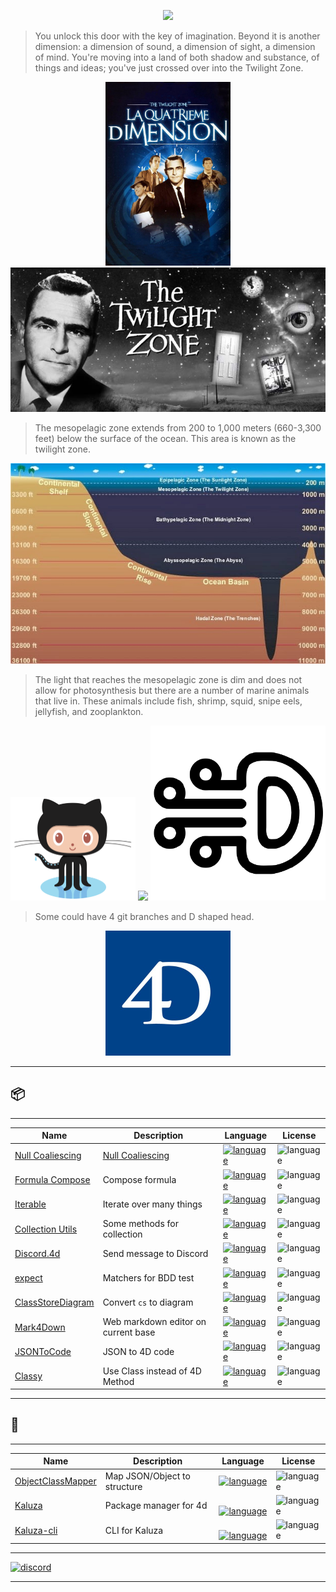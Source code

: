 <p align="center">
<img src="https://upload.wikimedia.org/wikipedia/en/e/e8/Dimension404Title.jpg"/>
</p>

> You unlock this door with the key of imagination. Beyond it is another dimension: a dimension of sound, a dimension of sight, a dimension of mind. You're moving into a land of both shadow and substance, of things and ideas; you've just crossed over into the Twilight Zone.

<p align="center">
<img src="La_Quatrieme_Dimension.jpg" width="200px" /> <img src="The_Twilight_Zone.jpg" width="640px" />
</p>

> The mesopelagic zone extends from 200 to 1,000 meters (660-3,300 feet) below the surface of the ocean. This area is known as the twilight zone.
<p align="center">
<img src="The_Mesopelagic_Zone.jpg"/>
</p>

>  The light that reaches the mesopelagic zone is dim and does not allow for photosynthesis but there are a number of marine animals that live in. These animals include fish, shrimp, squid, snipe eels, jellyfish, and zooplankton.

<p align="center">
<div align="center">
 <img src="Octocat.png" width="200px" /> <img src="https://avatars2.githubusercontent.com/u/59135882?s=460&v=4" width="280px" /> <img src="GithubAvatarRotate.png" width="280px" />
</div>
</p>

> Some could have 4 git branches and D shaped head.

<p align="center"><img src="4D.jpg" width="200px" /></p>

---
## 📦
---

|Name|Description|Language|License|
|-|-|-|-|
| [Null Coaliescing][NullCoaliescing-url] | [Null Coaliescing](https://en.wikipedia.org/wiki/Null_coalescing_operator) | [![language][NullCoaliescing-top]][NullCoaliescing-url] | ![language][NullCoaliescing-license-shield] |
| [Formula Compose][formula_compose-url] | Compose formula | [![language][formula_compose-top]][formula_compose-url] | ![language][formula_compose-license-shield] |
| [Iterable][Iterable-url] | Iterate over many things| [![language][Iterable-top]][Iterable-url] | ![language][Iterable-license-shield] |
| [Collection Utils][CollectionUtils-url] | Some methods for collection | [![language][CollectionUtils-top]][CollectionUtils-url] | ![language][CollectionUtils-license-shield] |
| [Discord.4d][Discord.4d-url] | Send message to Discord | [![language][Discord.4d-top]][Discord.4d-url] | ![language][Discord.4d-license-shield] |
| [expect][expect-url] | Matchers for BDD test | [![language][expect-top]][expect-url] | ![language][expect-license-shield] |
| [ClassStoreDiagram][ClassStoreDiagram-url] | Convert `cs` to diagram | [![language][ClassStoreDiagram-top]][ClassStoreDiagram-url] | ![language][ClassStoreDiagram-license-shield] |
| [Mark4Down][Mark4Down-url] | Web markdown editor on current base| [![language][Mark4Down-top]][Mark4Down-url] | ![language][Mark4Down-license-shield] |
| [JSONToCode][JSONToCode-url] | JSON to 4D code| [![language][JSONToCode-top]][JSONToCode-url] | ![language][JSONToCode-license-shield] |
| [Classy][Classy-url] | Use Class instead of 4D Method | [![language][Classy-top]][Classy-url] | ![language][Classy-license-shield] |

---
## 🚧
---

|Name|Description|Language|License|
|-|-|-|-|
| [ObjectClassMapper][ObjectClassMapper-url] | Map JSON/Object to structure | [![language][ObjectClassMapper-top]][ObjectClassMapper-url] | ![language][ObjectClassMapper-license-shield] |
| [Kaluza][Kaluza-url] | Package manager for 4d | [![language][Kaluza-top]][Kaluza-url] | ![language][Kaluza-license-shield] |
| [Kaluza-cli][Kaluza-cli-url] | CLI for Kaluza | [![language][Kaluza-cli-top]][Kaluza-cli-url] | ![language][Kaluza-cli-license-shield] |


---

[![discord][discord-shield]][discord-url] 

---

[discord-shield]: https://img.shields.io/badge/chat-discord-7289DA?logo=discord&style=flat
[discord-url]: https://discord.gg/dVTqZHr
[NullCoaliescing-top]: https://img.shields.io/github/languages/top/mesopelagique/NullCoaliescing.svg
[NullCoaliescing-url]: NullCoaliescing
[NullCoaliescing-license-shield]: https://img.shields.io/github/license/mesopelagique/NullCoaliescing
[formula_compose-top]: https://img.shields.io/github/languages/top/mesopelagique/formula_compose.svg
[formula_compose-url]: formula_compose
[formula_compose-license-shield]: https://img.shields.io/github/license/mesopelagique/formula_compose
[CollectionUtils-top]: https://img.shields.io/github/languages/top/mesopelagique/CollectionUtils.svg
[CollectionUtils-url]: CollectionUtils
[CollectionUtils-license-shield]: https://img.shields.io/github/license/mesopelagique/CollectionUtils
[ObjectClassMapper-top]: https://img.shields.io/github/languages/top/mesopelagique/ObjectClassMapper.svg
[ObjectClassMapper-url]: ObjectClassMapper
[ObjectClassMapper-license-shield]: https://img.shields.io/github/license/mesopelagique/ObjectClassMapper
[Kaluza-top]: https://img.shields.io/github/languages/top/mesopelagique/Kaluza.svg
[Kaluza-url]: Kaluza
[Kaluza-license-shield]: https://img.shields.io/github/license/mesopelagique/kaluza
[Kaluza-cli-top]: https://img.shields.io/github/languages/top/mesopelagique/kaluza-cli.svg
[Kaluza-cli-url]: kaluza-cli
[Kaluza-cli-license-shield]: https://img.shields.io/github/license/mesopelagique/kaluza-cli
[Iterable-top]: https://img.shields.io/github/languages/top/mesopelagique/Iterable.svg
[Iterable-url]: Iterable
[Iterable-license-shield]: https://img.shields.io/github/license/mesopelagique/Iterable
[Discord.4d-top]: https://img.shields.io/github/languages/top/mesopelagique/Discord.4d.svg
[Discord.4d-url]: Discord.4d
[Discord.4d-license-shield]: https://img.shields.io/github/license/mesopelagique/Discord.4d
[expect-top]: https://img.shields.io/github/languages/top/mesopelagique/expect.svg
[expect-url]: expect
[expect-license-shield]: https://img.shields.io/github/license/mesopelagique/expect
[ClassStoreDiagram-top]: https://img.shields.io/github/languages/top/mesopelagique/ClassStoreDiagram.svg
[ClassStoreDiagram-url]: ClassStoreDiagram
[ClassStoreDiagram-license-shield]: https://img.shields.io/github/license/mesopelagique/ClassStoreDiagram
[Mark4Down-top]: https://img.shields.io/github/languages/top/mesopelagique/Mark4Down.svg
[Mark4Down-url]: Mark4Down
[Mark4Down-license-shield]: https://img.shields.io/github/license/mesopelagique/Mark4Down
[JSONToCode-top]: https://img.shields.io/github/languages/top/mesopelagique/JSONToCode.svg
[JSONToCode-url]: JSONToCode
[JSONToCode-license-shield]: https://img.shields.io/github/license/mesopelagique/JSONToCode
[Classy-top]: https://img.shields.io/github/languages/top/mesopelagique/Classy.svg
[Classy-url]: Classy
[Classy-license-shield]: https://img.shields.io/github/license/mesopelagique/Classy
